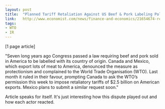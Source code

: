 ```yaml
---
layout: post
title:  "Planned Tariff Retaliation Against US Beef & Pork Labeling Policy"
link:   http://www.economist.com/news/finance-and-economics/21654674-retaliating-against-unfair-trade-practices-calculation-cruelty-torture
tags:
- WTO
- IR
---
```


[1 page article]

"Seven long years ago Congress passed a law requiring beef and pork sold in America to be labelled with its country of origin. Canada and Mexico, which export lots of meat to America, denounced the measure as protectionism and complained to the World Trade Organisation (WTO). Last month it ruled in their favour, prompting Canada to ask the WTO’s permission this week to impose retaliatory tariffs of $2.5 billion on American exports. Mexico plans to submit a similar request soon."

Article speaks for itself.  It's just interesting how this dispute played out and how each actor reacted.